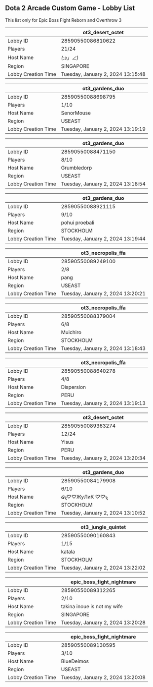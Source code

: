 ## Dota 2 Arcade Custom Game - Lobby List

This list only for Epic Boss Fight Reborn and Overthrow 3

|  | ot3_desert_octet |
| ------ | ------ |
| Lobby ID | 28590550086810622 |
| Players | 21/24 |
| Host Name | _(:з」∠)_ |
| Region | SINGAPORE |
| Lobby Creation Time | Tuesday, January 2, 2024 13:15:48 |


|  | ot3_gardens_duo |
| ------ | ------ |
| Lobby ID | 28590550088698795 |
| Players | 1/10 |
| Host Name | SenorMouse |
| Region | USEAST |
| Lobby Creation Time | Tuesday, January 2, 2024 13:19:19 |


|  | ot3_gardens_duo |
| ------ | ------ |
| Lobby ID | 28590550088471150 |
| Players | 8/10 |
| Host Name | Grumbledorp |
| Region | USEAST |
| Lobby Creation Time | Tuesday, January 2, 2024 13:18:54 |


|  | ot3_gardens_duo |
| ------ | ------ |
| Lobby ID | 28590550088921115 |
| Players | 9/10 |
| Host Name | pohui proebali |
| Region | STOCKHOLM |
| Lobby Creation Time | Tuesday, January 2, 2024 13:19:44 |


|  | ot3_necropolis_ffa |
| ------ | ------ |
| Lobby ID | 28590550089249100 |
| Players | 2/8 |
| Host Name | pang |
| Region | USEAST |
| Lobby Creation Time | Tuesday, January 2, 2024 13:20:21 |


|  | ot3_necropolis_ffa |
| ------ | ------ |
| Lobby ID | 28590550088379004 |
| Players | 6/8 |
| Host Name | Muichiro |
| Region | STOCKHOLM |
| Lobby Creation Time | Tuesday, January 2, 2024 13:18:43 |


|  | ot3_necropolis_ffa |
| ------ | ------ |
| Lobby ID | 28590550088640278 |
| Players | 4/8 |
| Host Name | Dispersion |
| Region | PERU |
| Lobby Creation Time | Tuesday, January 2, 2024 13:19:13 |


|  | ot3_desert_octet |
| ------ | ------ |
| Lobby ID | 28590550089363274 |
| Players | 12/24 |
| Host Name | Yisus |
| Region | PERU |
| Lobby Creation Time | Tuesday, January 2, 2024 13:20:34 |


|  | ot3_gardens_duo |
| ------ | ------ |
| Lobby ID | 28590550084179908 |
| Players | 6/10 |
| Host Name | ໔ৡ♡♡ЖуЛиК ♡♡ৡ |
| Region | STOCKHOLM |
| Lobby Creation Time | Tuesday, January 2, 2024 13:10:52 |


|  | ot3_jungle_quintet |
| ------ | ------ |
| Lobby ID | 28590550090160843 |
| Players | 1/15 |
| Host Name | katala |
| Region | STOCKHOLM |
| Lobby Creation Time | Tuesday, January 2, 2024 13:22:02 |


|  | epic_boss_fight_nightmare |
| ------ | ------ |
| Lobby ID | 28590550089312265 |
| Players | 2/10 |
| Host Name | takina inoue is not my wife |
| Region | SINGAPORE |
| Lobby Creation Time | Tuesday, January 2, 2024 13:20:28 |


|  | epic_boss_fight_nightmare |
| ------ | ------ |
| Lobby ID | 28590550089130595 |
| Players | 3/10 |
| Host Name | BlueDeimos |
| Region | USEAST |
| Lobby Creation Time | Tuesday, January 2, 2024 13:20:08 |



